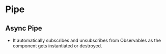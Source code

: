 # Pipe

## Async Pipe

- It automatically subscribes and unsubscribes from Observables as the component gets instantiated or destroyed.


